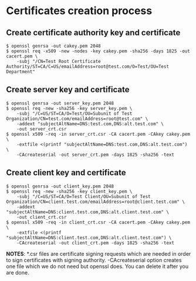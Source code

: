 # Certificates creation process

## Create certificate authority key and certificate
```
$ openssl genrsa -out cakey.pem 2048
$ openssl req -x509 -new -nodes -key cakey.pem -sha256 -days 1825 -out cacert.pem \
    -subj "/CN=Test Root Certificate Authority/ST=CA/C=US/emailAddress=root@test.com/O=Test/OU=Test Department"
```
## Create server key and certificate
```
$ openssl genrsa -out server_key.pem 2048
$ openssl req -new -sha256 -key server_key.pem \
    -subj "/C=US/ST=CA/O=Test/OU=Subunit of Test Organization/CN=test.com/emailAddress=root@test.com" \
    -addext "subjectAltName=DNS:test.com,DNS:alt.test.com" \
    -out server_crt.csr
$ openssl x509 -req -in server_crt.csr -CA cacert.pem -CAkey cakey.pem \
    -extfile <(printf "subjectAltName=DNS:test.com,DNS:alt.test.com") \
    -CAcreateserial -out server_crt.pem -days 1825 -sha256 -text
```
## Create client key and certificate
```
$ openssl genrsa -out client_key.pem 2048
$ openssl req -new -sha256 -key client_key.pem \
    -subj "/C=US/ST=CA/O=Test Client/OU=Subunit of Test Organization/CN=client.test.com/emailAddress=root@client.test.com" \
    -addext "subjectAltName=DNS:client.test.com,DNS:alt.client.test.com" \
    -out client_crt.csr
$ openssl x509 -req -in client_crt.csr -CA cacert.pem -CAkey cakey.pem \
    -extfile <(printf "subjectAltName=DNS:client.test.com,DNS:alt.client.test.com") \
    -CAcreateserial -out client_crt.pem -days 1825 -sha256 -text
```

**NOTES**: *.csr files are certificate signing requests which are needed in order to sign certificates with signing authority.
-CAcreateserial option creates one file which we do not need but openssl does. You can delete it after you are done.

